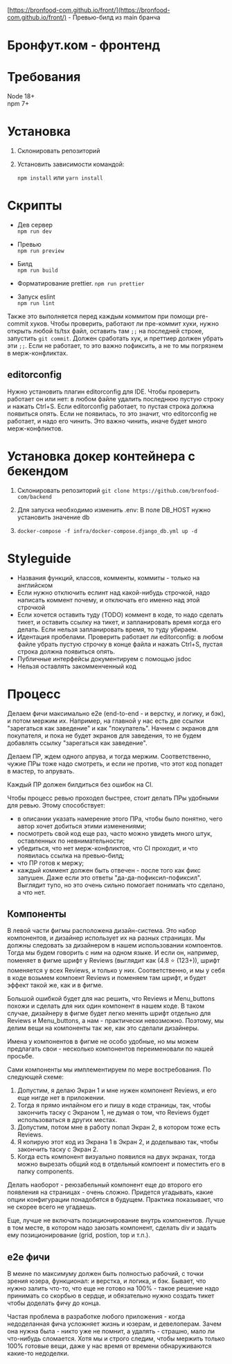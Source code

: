 [https://bronfood-com.github.io/front/](https://bronfood-com.github.io/front/) - Превью-билд из main бранча

# Бронфут.ком - фронтенд

# Требования

Node 18+  
npm 7+

# Установка

1.  Склонировать репозиторий
2.  Установить зависимоcти командой:

    `npm install` или `yarn install`

# Скрипты

- Дев сервер  
  `npm run dev`

- Превью  
  `npm run preview`

- Билд  
  `npm run build`

- Форматирование prettier.
  `npm run prettier`

- Запуск eslint  
  `npm run lint`

Также это выполняется перед каждым коммитом при помощи pre-commit хуков. Чтобы проверить, работают ли пре-коммит хуки, нужно открыть любой ts/tsx файл, оставить там `;;` на последней строке, запустить `git commit`. Должен сработать хук, и преттиер должен убрать эти `;;`. Если не работает, то это важно пофиксить, а не то мы погрязнем в мерж-конфликтах.

## editorconfig

Нужно установить плагин editorconfig для IDE. Чтобы проверить работает он или нет: в любом файле удалить последнюю пустую строку и нажать Ctrl+S. Если editorconfig работает, то пустая строка должна появиться опять. Если не появилась, то это значит, что editorconfig не работает, и надо его чинить. Это важно чинить, иначе будет много мерж-конфликтов.

# Установка докер контейнера с бекендом

1.  Склонировать репозиторий
    `git clone https://github.com/bronfood-com/backend `

2.  Для запуска необходимо изменить .env: В поле DB_HOST нужно установить значение db
3.  `docker-compose -f infra/docker-compose.django_db.yml up -d`

# Styleguide

- Названия функций, классов, комменты, коммиты - только на английском
- Если нужно отключить еслинт над какой-нибудь строчкой, надо написать коммент почему, и отключать его именно над этой строчкой
- Если хочется оставить туду (TODO) коммент в коде, то надо сделать тикет, и оставить ссылку на тикет, и запланировать время когда его делать. Если нельзя запланировать время, то туду убираем.
- Идентация пробелами. Проверить работает ли editorconfig: в любом файле убрать пустую строчку в конце файла и нажать Ctrl+S, пустая строка должна появиться опять.
- Публичные интерфейсы документируем с помощью jsdoc
- Нельзя оставлять закомменченный код

# Процесс

Делаем фичи максимально е2е (end-to-end - и верстку, и логику, и бэк), и потом мержим их. Например, на главной у нас есть две ссылки "зарегаться как заведение" и как "покупатель". Начнем с экранов для покупателя, и пока не будет экранов для заведения, то не будем добавлять ссылку "зарегаться как заведение".

Делаем ПР, ждем одного апрува, и тогда мержим. Соответственно, чужие ПРы тоже надо смотреть, и если не против, что этот код попадет в мастер, то апрувать.

Каждый ПР должен билдиться без ошибок на CI.

Чтобы процесс ревью проходел быстрее, стоит делать ПРы удобными для ревью. Этому способствует:

- в описании указать намерение этого ПРа, чтобы было понятно, чего автор хочет добиться этими изменениями;
- посмотреть свой код еще раз, часто можно увидеть много штук, оставленных по невнимательности;
- убедиться, что нет мерж-конфликтов, что CI проходит, и что появилась ссылка на превью-билд;
- что ПР готов к мержу;
- каждый коммент должен быть отвечен - после того как фикс запушен. Даже если это ответы "да-да-пофиксил-пофиксил". Выглядит тупо, но это очень сильно помогает понимать что сделано, а что нет.

## Компоненты

В левой части фигмы расположена дизайн-система. Это набор компонентов, и дизайнер использует их на разных страницах.
Мы должны следовать за дизайнером в нашем использовании компоентов. Тогда мы будем говорить с ним на одном языке. И если он, например, поменяет в фигме шрифт у Reviews (выглядит как (4.8 ⭐ (123+)), шрифт поменяется у всех Reviews, и только у них.
Соответственно, и мы у себя в коде возьмем компоент Reviews и поменяем там шрифт, и будет эффект такой же, как и в фигме.

Большой ошибкой будет для нас решить, что Reviews и Menu_buttons похожи и сделать для них один компонент в нашем коде. В таком случае, дизайнеру в фигме будет легко менять шрифт отдельно для Reviews и Menu_buttons, а нам - практически невозможно. Поэтому, мы делим вещи на компоненты так же, как это сделали дизайнеры.

Имена у компонентов в фигме не особо удобные, но мы можем предлагать свои - несколько компонентов переименовали по нашей просьбе.

Сами компоненты мы имплементируем по мере востребования. По следующей схеме:

1. Допустим, я делаю Экран 1 и мне нужен компонент Reviews, и его еще нигде нет в приложении.
2. Тогда я прямо инлайном его и пишу в коде страницы, так, чтобы закончить таску с Экраном 1, не думая о том, что Reviews будет использоваться в других местах.
3. Допустим, потом мне в работу попал Экран 2, в котором тоже есть Reviews.
4. Я копирую этот код из Экрана 1 в Экран 2, и доделываю так, чтобы закончить таску с Экран 2.
5. Когда есть компонент визуально появился на двух экранах, тогда можно вырезать общий код в отдельный компоент и поместить его в папку components.

Делать наоборот - реюзабельный компонент еще до второго его появления на страницах - очень сложно. Придется угадывать, какие опции конфигурации понадобятся в будущем. Практика показывает, что не скорее всего не угадаешь.

Еще, лучше не включать позиционирование внутрь компонентов. Лучше в том месте, в котором надо заюзать компонент, сделать div и задать ему позиционирование (grid, postion, top и т.п.).

## е2е фичи

В меине по максимуму должен быть полностью рабочий, с точки зрения юзера, функционал: и верстка, и логика, и бэк. Бывает, что нужно залить что-то, что еще не готово на 100% - такое решение надо принимать со скорбью в сердце, и обязательно нужно создать тикет чтобы доделать фичу до конца.

Частая проблема в разработке любого приложения - когда недоделанная фича усложняет жизнь и юзерам, и девелоперам. Зачем она нужна была - никто уже не помнит, а удалять - страшно, мало ли что-нибудь сломается. Хотя мы и строго следим, чтобы мержить только 100% готовые вещи, даже у нас время от времени обнаруживаются какие-то недоделки.
